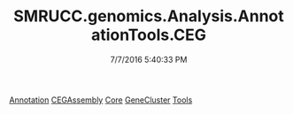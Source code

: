 ﻿---
title: SMRUCC.genomics.Analysis.AnnotationTools.CEG
date: 7/7/2016 5:40:33 PM
---

[Annotation](T-SMRUCC.genomics.Analysis.AnnotationTools.CEG.Annotation.html)
[CEGAssembly](T-SMRUCC.genomics.Analysis.AnnotationTools.CEG.CEGAssembly.html)
[Core](T-SMRUCC.genomics.Analysis.AnnotationTools.CEG.Core.html)
[GeneCluster](T-SMRUCC.genomics.Analysis.AnnotationTools.CEG.GeneCluster.html)
[Tools](T-SMRUCC.genomics.Analysis.AnnotationTools.CEG.Tools.html)

